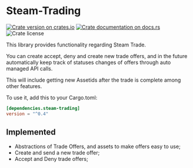 # Steam-Trading

[![Crate version on crates.io](https://img.shields.io/crates/v/steam-trading)](https://crates.io/crates/steam-trading)
[![Crate documentation on docs.rs](https://img.shields.io/docsrs/steam-trading)](https://docs.rs/steam-trading)
![Crate license](https://img.shields.io/crates/l/steam-trading)


This library provides functionality regarding Steam Trade.

You can create accept, deny and create new trade offers, and in the future
automatically keep track of statuses changes of offers through auto managed API
calls.

This will include getting new Assetids after the trade is complete among other
features.

To use it, add this to your Cargo.toml:

```toml
[dependencies.steam-trading]
version = "^0.4"
```

## Implemented
* Abstractions of Trade Offers, and assets to make offers easy to use;
* Create and send a new trade offer;
* Accept and Deny trade offers;
